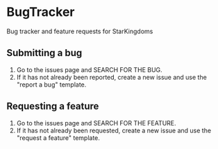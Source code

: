 # BugTracker
Bug tracker and feature requests for StarKingdoms

## Submitting a bug
1. Go to the issues page and SEARCH FOR THE BUG.
2. If it has not already been reported, create a new issue and use the "report a bug" template.

## Requesting a feature
1. Go to the issues page and SEARCH FOR THE FEATURE.
2. If it has not already been requested, create a new issue and use the "request a feature" template.
